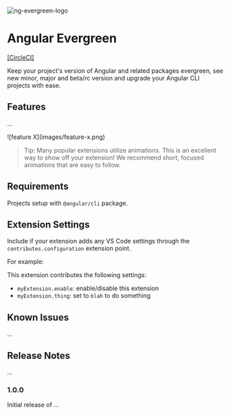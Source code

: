 ![ng-evergreen-logo](https://user-images.githubusercontent.com/822159/58744159-61fdae80-840c-11e9-82bf-5d884aaad0f4.png)

# Angular Evergreen

[[CircleCI]](https://circleci.com/gh/duluca/angular-evergreen/tree/master)

Keep your project's version of Angular and related packages evergreen, see new minor, major and beta/rc version and upgrade your Angular CLI projects with ease.

## Features

...

\!\[feature X\]\(images/feature-x.png\)

> Tip: Many popular extensions utilize animations. This is an excellent way to show off your extension! We recommend short, focused animations that are easy to follow.

## Requirements

Projects setup with `@angular/cli` package.

## Extension Settings

Include if your extension adds any VS Code settings through the `contributes.configuration` extension point.

For example:

This extension contributes the following settings:

* `myExtension.enable`: enable/disable this extension
* `myExtension.thing`: set to `blah` to do something

## Known Issues

...

## Release Notes

...

### 1.0.0

Initial release of ...

